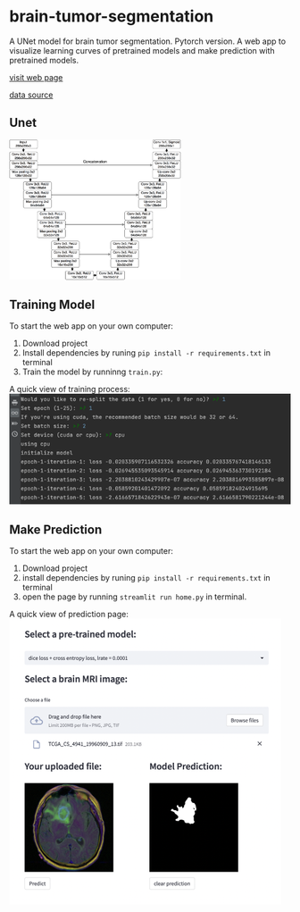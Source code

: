 # brain-tumor-segmentation
A UNet model for brain tumor segmentation. Pytorch version. 
A web app to visualize learning curves of pretrained models and make prediction with pretrained models.

<a href="https://hua2980-brain-tumor-segmentation-home-0fuyzc.streamlit.app">visit web page<a>
 
<a href="https://www.kaggle.com/datasets/mateuszbuda/lgg-mri-segmentation">data source<a>

## Unet

<img src="data/data_analysis/unet_brain_mri.png" style="zoom:30%;" />


## Training Model

 To start the web app on your own computer:
1. Download project
2. Install dependencies by runing `pip install -r requirements.txt` in terminal 
3. Train the model by runninng `train.py`:

A quick view of training process:
<img src="data/data_analysis/training process.png" style="zoom:80%"/>

## Make Prediction

To start the web app on your own computer:
1. Download project
2. install dependencies by runing `pip install -r requirements.txt` in terminal 
3. open the page by running `streamlit run home.py` in terminal.

A quick view of prediction page:
<img src="data/data_analysis/prediction page.png" style="zoom:50%"/>
